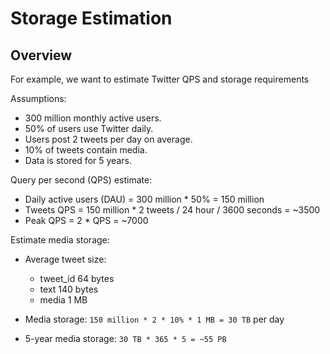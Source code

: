 # Storage Estimation

## Overview

For example, we want to estimate Twitter QPS and storage requirements

Assumptions:

- 300 million monthly active users.
- 50% of users use Twitter daily.
- Users post 2 tweets per day on average.
- 10% of tweets contain media.
- Data is stored for 5 years.

Query per second (QPS) estimate:

- Daily active users (DAU) = 300 million * 50% = 150 million
- Tweets QPS = 150 million * 2 tweets / 24 hour / 3600 seconds = ~3500
- Peak QPS = 2 * QPS = ~7000

Estimate media storage:

- Average tweet size:

    - tweet_id 64 bytes
    - text 140 bytes
    - media 1 MB

- Media storage: `150 million * 2 * 10% * 1 MB = 30 TB` per day
- 5-year media storage: `30 TB * 365 * 5 = ~55 PB`
